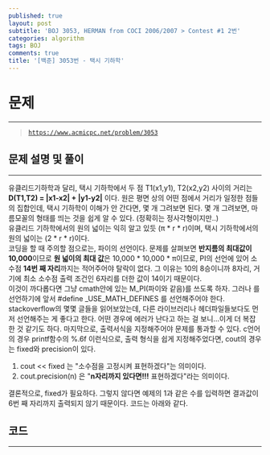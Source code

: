 ```yaml
---
published: true
layout: post
subtitle: 'BOJ 3053, HERMAN from COCI 2006/2007 > Contest #1 2번'
categories: algorithm
tags: BOJ
comments: true
title: '[백준] 3053번 - 택시 기하학'
---
```

# **문제**
---
> [`https://www.acmicpc.net/problem/3053`](https://www.acmicpc.net/problem/3053)

## **문제 설명 및 풀이**
---
유클리드기하학과 달리, 택시 기하학에서 두 점 T1(x1,y1), T2(x2,y2) 사이의 거리는 **D(T1,T2) = |x1-x2| + |y1-y2|** 이다.
원은 평면 상의 어떤 점에서 거리가 일정한 점들의 집합인데, 택시 기하학이 이해가 안 간다면, 몇 개 그려보면 된다. 몇 개 그려보면, 마름모꼴의 형태를 띄는 것을 쉽게 알 수 있다. (정확히는 정사각형이지만..)  
유클리드 기하학에서의 원의 넓이는 익히 알고 있듯 (π * r * r)이며, 택시 기하학에서의 원의 넓이는 (2 * r * r)이다.  
코딩을 할 때 주의할 점으로는, 파이의 선언이다. 문제를 살펴보면 **반지름의 최대값이 10,000**이므로 **원 넓이의 최대 값**은 10,000 * 10,000 * π이므로, PI의 선언에 있어 소수점 **14번 째 자리**까지는 적어주어야 탈락이 없다. 그 이유는 10의 8승이니까 8자리, 거기에 최소 소수점 출력 조건인 6자리를 더한 값이 14이기 때문이다.  
이것이 까다롭다면 그냥 cmath안에 있는 M_PI(파이와 같음)를 쓰도록 하자. 그러나 <cmath> 를 선언하기에 앞서 #define _USE_MATH_DEFINES 를 선언해주어야 한다. stackoverflow의 몇몇 글들을 읽어보았는데, 다른 라이브러리나 헤더파일들보다도 먼저 선언해주는 게 좋다고 한다. 어떤 경우에 에러가 난다고 하는 걸 보니...이게 더 복잡한 것 같기도 하다.
마지막으로, 출력서식을 지정해주어야 문제를 통과할 수 있다. c언어의 경우 printf함수의 %.6f 이런식으로, 출력 형식을 쉽게 지정해주었다면, cout의 경우는 fixed와 precision이 있다.
  
1. cout << fixed 는 "소수점을 고정시켜 표현하겠다"는 의미이다.
2. cout.precision(n) 은 "**n자리까지 있다면!!!** 표현하겠다"라는 의미이다.

결론적으로, fixed가 필요하다. 그렇지 않다면 예제의 1과 같은 수를 입력하면 결과값이 6번 째 자리까지 출력되지 않기 때문이다. 코드는 아래와 같다.


## **코드**
---
<script src="https://gist.github.com/sundongkim-dev/5b907e1b710bd6f703dab899bc9268d3.js"></script>
